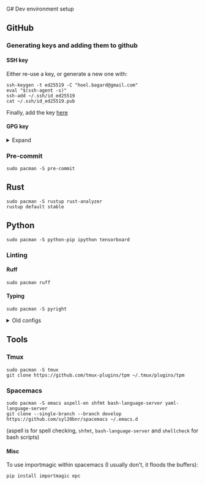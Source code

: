 G# Dev environment setup
## GitHub
### Generating keys and adding them to github
#### SSH key
Either re-use a key, or generate a new one with:
```console
ssh-keygen -t ed25519 -C "hoel.bagard@gmail.com"
eval "$(ssh-agent -s)"
ssh-add ~/.ssh/id_ed25519
cat ~/.ssh/id_ed25519.pub
```
Finally, add the key [here](https://github.com/settings/keys)

#### GPG key
<details>
<summary>Expand</summary>
If you already have a key, then it is better to re-use it. Otherwise the follow the instructions below to generate a new one and register it to GitHub.

Use the following command to generate the key. All the defaults can be kept, exept for the key length that must be 4096 bits.
```console
gpg --full-generate-key
```

From the list of GPG keys, copy the long form of the GPG key ID you'd like to use. In this example, the GPG key ID is `3AA5C34371567BD2`:
```console
$ gpg --list-secret-keys --keyid-format=long
/Users/hubot/.gnupg/secring.gpg
------------------------------------
sec   4096R/3AA5C34371567BD2 2016-03-10
uid                          Hoel Bagard <hoel.bagard@gmail.com>
ssb   4096R/42B317FD4BA89E7A 2016-03-10
```

Export the key with:
```console
gpg --armor --export <GPG key ID>
```

Copy your GPG key, beginning with `-----BEGIN PGP PUBLIC KEY BLOCK-----` and ending with `-----END PGP PUBLIC KEY BLOCK-----`, and paste it [here](https://github.com/settings/keys).

Tell git about the GPG key:
```console
git config --global user.signingkey <GPG key ID>
git config --global commit.gpgsign true
```
</details>

### Pre-commit
```console
sudo pacman -S pre-commit
```

## Rust
```console
sudo pacman -S rustup rust-analyzer
rustup default stable
```

## Python
```console
sudo pacman -S python-pip ipython tensorboard
```

### Linting
#### Ruff
```console
sudo pacman ruff
```

#### Typing
```console
sudo pacman -S pyright
```

<details>
<summary>Old configs</summary>

#### Flake8 setup (obsolete)

```console
sudo pacman -S flake8 python-flake8-docstrings
pip install pep8-naming flake8-import-order flake8-bugbear flake8-quotes flake8-comprehensions
```

#### Mypy
Note: I don't use it anymore since pyright is much better.
```console
sudo pacman -S mypy pylsp-mypy
```

#### Packages on the community repo:
Use poetry to manage the packages for the project.
```console
sudo pacman -S python-opencv fmt python-pytorch
```
Notes:
- `fmt` is required for python-opencv
- Use `python-pytorch-cuda` if using a GPU

</details>

## Tools
### Tmux
```console
sudo pacman -S tmux
git clone https://github.com/tmux-plugins/tpm ~/.tmux/plugins/tpm
```

### Spacemacs
```console
sudo pacman -S emacs aspell-en shfmt bash-language-server yaml-language-server
git clone --single-branch --branch develop https://github.com/syl20bnr/spacemacs ~/.emacs.d
```

(aspell is for spell checking, `shfmt`, `bash-language-server` and `shellcheck` for bash scripts)

#### Misc
To use importmagic within spacemacs (I usually don't, it floods the buffers):
```console
pip install importmagic epc
```
